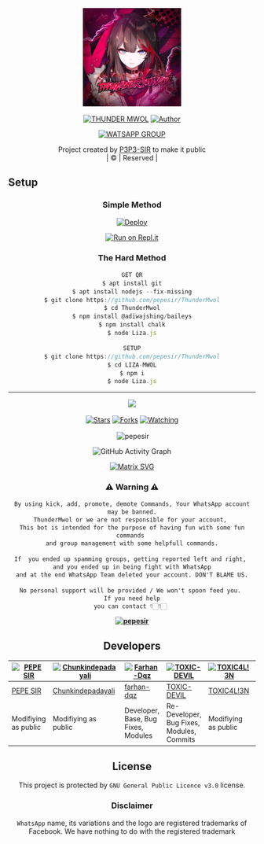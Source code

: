 
<div align="center">
  <img border-radius: 15px src="LizaMwol.jpg"width="200" height="200"/>
  <p align="center">
    
    
  <p>
<a href="#"><img title="THUNDER MWOL" src="https://img.shields.io/badge/THUNDER MWOL-pepe?color=black&style=for-the-badge"></a>            <a href="https://tinyurl.com/yf66lpbm"><img title="Author" src="https://img.shields.io/badge/Author P3P3 Sir-h?color=black&style=for-the-badge&logo=whatsapp"></a>


  
<a href="https://chat.whatsapp.com/Ima3CdRZ81NCvGshtcQhK3"><img title="WATSAPP GROUP" src="https://img.shields.io/badge/WATSAPP  GROUP-p?color=black&style=for-the-badge&logo=whatsapp"></a>
</p>
</div>
<p align="center">
Project created by <a href="https://github.com/pepesir">P3P3-SIR</a> to make it public
    <br>
       | © |
        Reserved |
    <br> 
</p>

## Setup
<div align="center">

  ### Simple Method
  
[![Deploy](https://www.herokucdn.com/deploy/button.svg)](https://heroku.com/deploy?template=https://github.com/Roshanpepe/ThunderMwol) 
  
[![Run on Repl.it](https://repl.it/badge/github/quiec/whatsAlfa)](https://replit.com/@pepesir/LizaMwol?v=1)
  
### The Hard Method
```js
GET QR
$ apt install git
$ apt install nodejs --fix-missing
$ git clone https://github.com/pepesir/ThunderMwol
$ cd ThunderMwol
$ npm install @adiwajshing/baileys
$ npm install chalk
$ node Liza.js
```
      
```js
SETUP
$ git clone https://github.com/pepesir/ThunderMwol
$ cd LIZA-MWOL
$ npm i
$ node Liza.js
```

----

  <p align="center">
  <a href="https://github.com/pepesir/ThunderMwol">
    
<a href="https:https://github.com/pepesir?tab=followers">
<img src="https://img.shields.io/github/repo-size/pepesir/ThunderMwol?color=green&label=Repo%20total%20size&style=plastic">
<p align="center">
<a href="https://github.com/pepesir/followers"
<img title="Followers" src="https://img.shields.io/github/followers/pepesir?color=blue&style=flat-square"></a>
<a href="https://github.com/pepesir/ThunderMwol/stargazers/"><img title="Stars" src="https://img.shields.io/github/stars/pepesir/ThunderMwol?color=blue&style=flat-square"></a>
<a href="https://github.com/pepesir/ThunderMwol/network/members"><img title="Forks" src="https://img.shields.io/github/forks/pepesir/ThunderMwol?color=blue&style=flat-square"></a>
<a href="https://github.com/pepesir/ThunderMwol/watchers"><img title="Watching" src="https://img.shields.io/github/watchers/pepesir/ThunderMwol?label=Watchers&color=blue&style=flat-square"></a>
</p>

<p align="center">
<p>&nbsp;<img align="center" src="https://github-readme-stats.vercel.app/api?username=pepesir&show_icons=true&theme=dark&locale=en" alt="pepesir" /></p>
    
  <div align="center">
       
  ![GitHub Activity Graph](https://activity-graph.herokuapp.com/graph?username=pepesir&bg_color=000000&color=4fff67&line=4fff67&point=ffffff&area=true&hide_border=true)
  </div>
 
  
  [![Matrix SVG](https://raw.githubusercontent.com/rodrigograca31/rodrigograca31/master/matrix.svg)](https://chat.whatsapp.com/Ima3CdRZ81NCvGshtcQhK3)
                     
### ⚠ Warning ⚠

```
By using kick, add, promote, demote Commands, Your WhatsApp account may be banned.
ThunderMwol or we are not responsible for your account, 
This bot is intended for the purpose of having fun with some fun commands 
and group management with some helpfull commands.

If  you ended up spamming groups, getting reported left and right, 
and you ended up in being fight with WhatsApp
and at the end WhatsApp Team deleted your account. DON'T BLAME US.

No personal support will be provided / We won't spoon feed you. 
If you need help
you can contact 👇🏻👇🏻 
```
**[![pepesir](https://www.linkpicture.com/q/WHTSPP-LOGO.png)](http://wa.me/917736622139?text=Can%20you%20help%20bro)**


## Developers
  <div align="center">
    
[![PEPE SIR](https://github.com/pepesir.png?size=100)](https://github.com/pepesir) | [![Chunkindepadayali](https://github.com/Chunkindepadayali.png?size=100)](https://github.com/Chunkindepadayali) | [![Farhan-Dqz](https://github.com/farhan-dqz.png?size=100)](https://github.com/farhan-dqz) | [![TOXIC-DEVIL](https://github.com/TOXIC-DEVIL.png?size=100)](https://github.com/TOXIC-DEVIL) |  [![TOXIC4L!3N](https://github.com/Alien-alfa.png?size=100)](https://github.com/AI-VIKI) | [![afnanplk](https://github.com/afnanplk.png?size=100)](https://github.com/afnanplk) 
----|----|----|----|----|----
[PEPE SIR](https://github.com/pepesir) | [Chunkindepadayali](https://github.com/Chunkindepadayali) | [farhan-dqz](https://github.com/farhan-dqz) | [TOXIC-DEVIL](https://github.com/TOXIC-DEVIL) | [TOXIC4L!3N](https://github.com/AI-VIKI) | [afnanplk](https://github.com/afnanplk) 
Modifiying as public | Modifiying as public | Developer, Base, Bug Fixes, Modules| Re-Developer, Bug Fixes, Modules, Commits |  Modifiying  as   public | Bug Fixes, Modules 
  </div>
    


## License
This project is protected by `GNU General Public Licence v3.0` license.

### Disclaimer
`WhatsApp` name, its variations and the logo are registered trademarks of Facebook. We have nothing to do with the registered trademark
